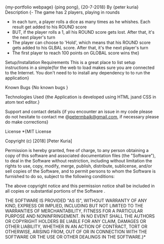{my-portfolio webpage}
{ping pong}, {20-7-2018}
By {peter kuria}
Description
{- The game has 2 players, playing in rounds
- In each turn, a player rolls a dice as many times as he whishes. Each result get added to his ROUND score
- BUT, if the player rolls a 1, all his ROUND score gets lost. After that, it's the next player's turn
- The player can choose to 'Hold', which means that his ROUND score gets added to his GLBAL score. After that, it's the next player's turn
- The first player to reach 100 points on GLOBAL score wins the}

Setup/Installation Requirements
This is a great place
to list setup instructions
in a simple{for the web to load makes sure you are connected to the Internet. 
You don't need to to install any dependency to to run the application}

Known Bugs
{No known bugs }

Technologies Used
{the Application is developed using HTML jsand CSS in atom text editor.}

Support and contact details
{if you encounter an issue in my code please do not hesitate to contact me @petermbaik@gmail.com,
if necessary please do make corrections}

License
*{MIT License

Copyright (c) [2018] [Peter Kuria]

Permission is hereby granted, free of charge, 
to any person obtaining a copy of this software and associated documentation files (the "Software"),
to deal in the Software without restriction, including without limitation the rights to use, copy, modify, merge, publish, 
distribute, 
sublicense, and/or sell copies of the Software, and to permit persons to whom the Software is furnished to do so, 
subject to the following conditions:

The above copyright notice and this permission notice shall be included in all copies or substantial portions of the Software
.

THE SOFTWARE IS PROVIDED "AS IS", WITHOUT WARRANTY OF ANY KIND, EXPRESS OR IMPLIED, INCLUDING BUT NOT LIMITED TO THE 
WARRANTIES OF MERCHANTABILITY, 
FITNESS FOR A PARTICULAR 
PURPOSE AND NONINFRINGEMENT. IN NO EVENT SHALL THE AUTHORS OR COPYRIGHT HOLDERS BE LIABLE FOR ANY CLAIM, 
DAMAGES OR OTHER LIABILITY, WHETHER IN AN ACTION OF CONTRACT, TORT OR OTHERWISE, 
ARISING FROM, OUT OF OR IN CONNECTION WITH THE SOFTWARE OR THE USE OR OTHER DEALINGS IN THE SOFTWARE.}*
